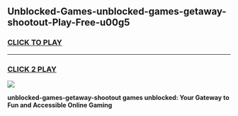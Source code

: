 
## Unblocked-Games-unblocked-games-getaway-shootout-Play-Free-u00g5
<h3>
<a href="https://premium76.site?title=unblocked-games-getaway-shootout&ref=23A">CLICK TO PLAY</a></h3>
<hr>

<h3>
<a href="https://premium76.site?title=unblocked-games-getaway-shootout&ref=23A">CLICK 2 PLAY</a>
  
</h3>

<a href="https://premium76.site?title=unblocked-games-getaway-shootout&ref=23A"><img src="https://clearcache.store/games.png"></a>


**unblocked-games-getaway-shootout games unblocked: Your Gateway to Fun and Accessible Online Gaming**

